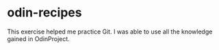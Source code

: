# odin-recipes
This exercise helped me practice Git. I was able to use all the knowledge gained in OdinProject.